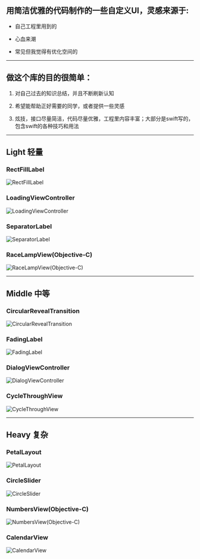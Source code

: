 ## 用简洁优雅的代码制作的一些自定义UI，灵感来源于:

* 自己工程里用到的

* 心血来潮

* 常见但我觉得有优化空间的

---

## 做这个库的目的很简单：

1. 对自己过去的知识总结，并且不断刷新认知

2. 希望能帮助正好需要的同学，或者提供一些灵感

3. 炫技，接口尽量简洁，代码尽量优雅，工程里内容丰富；大部分是swift写的，包含swift的各种技巧和用法

---

## Light 轻量
### RectFillLabel
![RectFillLabel](https://github.com/blurryssky/10000ui/blob/master/gifs/Light/RectFillLabel.gif)
### LoadingViewController
![LoadingViewController](https://github.com/blurryssky/10000ui-swift/blob/master/gifs/Light/LoadingViewController.gif)
### SeparatorLabel
![SeparatorLabel](https://github.com/blurryssky/10000ui-swift/blob/master/gifs/Light/SeparatorLabel.png)
### RaceLampView(Objective-C)
![RaceLampView(Objective-C)](https://github.com/blurryssky/10000ui-swift/blob/master/gifs/Light/RaceLampView.gif)

---

## Middle 中等
### CircularRevealTransition
![CircularRevealTransition](https://github.com/blurryssky/10000ui/blob/master/gifs/Middle/CircularRevealTransition.gif)
### FadingLabel
![FadingLabel](https://github.com/blurryssky/10000ui/blob/master/gifs/Middle/FadingLabel.gif)
### DialogViewController
![DialogViewController](https://github.com/blurryssky/10000ui-swift/blob/master/gifs/Middle/DialogViewController.gif)
### CycleThroughView
![CycleThroughView](https://github.com/blurryssky/10000ui-swift/blob/master/gifs/Middle/CycleThroughView.gif)

---

## Heavy 复杂
### PetalLayout
![PetalLayout](https://github.com/blurryssky/10000ui/blob/master/gifs/Heavy/PetalLayout.gif)
### CircleSlider
![CircleSlider](https://github.com/blurryssky/10000ui-swift/blob/master/gifs/Heavy/CircleSlider.gif)
### NumbersView(Objective-C)
![NumbersView(Objective-C)](https://github.com/blurryssky/10000ui-swift/blob/master/gifs/Heavy/NumbersView.gif)
### CalendarView
![CalendarView](https://github.com/blurryssky/10000ui-swift/blob/master/gifs/Heavy/CalendarView.gif)
